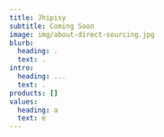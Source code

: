 ```yaml
---
title: Jhipisy
subtitle: Coming Soon
image: img/about-direct-sourcing.jpg
blurb:
  heading: .
  text: .
intro:
  heading: ...
  text: .
products: []
values:
  heading: a
  text: e
---
```


